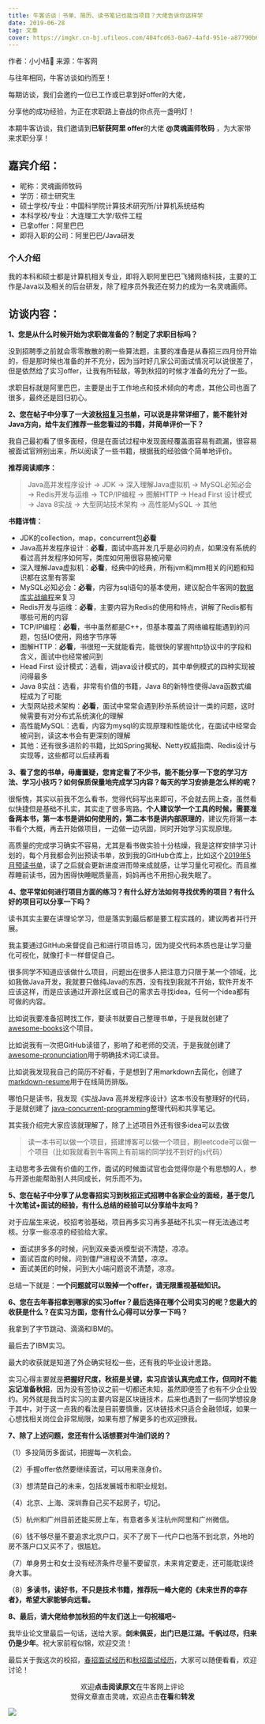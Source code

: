 ```yaml
---
title: 牛客访谈｜书单、简历、读书笔记也能当项目？大佬告诉你这样学
date: 2019-06-28
tag: 文章
cover: https://imgkr.cn-bj.ufileos.com/404fcd63-0a67-4afd-951e-a87790b65cf2.png
---
```


作者：小小桔🍊
来源：牛客网

与往年相同，牛客访谈如约而至！

每期访谈，我们会邀约一位已工作或已拿到好offer的大佬，

分享他的成功经验，为正在求职路上奋战的你点亮一盏明灯！

本期牛客访谈，我们邀请到**已斩获阿里 offer**的大佬 **@灵魂画师牧码** ，为大家带来求职分享！


## 嘉宾介绍：

- 昵称：灵魂画师牧码
- 学历：硕士研究生
- 硕士学校/专业：中国科学院计算技术研究所/计算机系统结构
- 本科学校/专业：大连理工大学/软件工程
- 已拿offer：阿里巴巴
- 即将入职的公司：阿里巴巴/Java研发


### 个人介绍

我的本科和硕士都是计算机相关专业，即将入职阿里巴巴飞猪网络科技，主要的工作是Java以及相关的后台研发，除了程序员外我还在努力的成为一名灵魂画师。

## 访谈内容：

**1、您是从什么时候开始为求职做准备的？制定了求职目标吗？**

没到招聘季之前就会零零散散的刷一些算法题，主要的准备是从春招三四月份开始的，但是那时候也准备的并不充分，因为当时好几家公司面试情况可以说很差了，但是依然给了实习offer，让我有所轻敌，等到秋招的时候才准备的充分了一些。

求职目标就是阿里巴巴，主要是出于工作地点和技术倾向的考虑，其他公司也面了很多，最终还是回归初心。


**2、您在帖子中分享了一大波[秋招复习书单](https://github.com/guanpengchn/awesome-books, "秋招复习书单")，可以说是非常详细了，能不能针对Java方向，给牛友们推荐一些您看过的书籍，并简单评价一下？**

我自己最初看了很多面经，但是在面试过程中发现面经覆盖面容易有疏漏，很容易被面试官辨别出来，所以阅读了一些书籍，根据我的经验做个简单地评价。

**推荐阅读顺序：**

> Java高并发程序设计 -> JDK -> 深入理解Java虚拟机 -> MySQL必知必会 -> Redis开发与运维 -> TCP/IP编程 -> 图解HTTP -> Head First 设计模式 -> Java 8实战 -> 大型网站技术架构 -> 高性能MySQL -> 其他

**书籍详情：**

- JDK的collection，map，concurrent包**必看**
- Java高并发程序设计：**必看**，面试中高并发几乎是必问的点，如果没有系统的看过高并发程序如何写，类库如何用很容易被问晕
- 深入理解Java虚拟机：**必看**，经典中的经典，所有jvm和jmm相关的问题和知识都在这里有答案
- MySQL必知必会：**必看**，内容为sql语句的基本使用，建议配合牛客网的[数据库实战编程](https://www.nowcoder.com/ta/sql "数据库SQL实战")来复习
- Redis开发与运维：**必看**，主要内容为Redis的使用和特点，讲解了Redis都有哪些可用的内容
- TCP/IP编程：**必看**，书中虽然都是C++，但基本覆盖了网络编程能遇到的问题，包括IO使用，网络字节序等
- 图解HTTP：**必看**，书很短一天就能看完，能很快的掌握http协议中的字段和含义，面试中也经常被问到
- Head First 设计模式：选看，讲java设计模式的，其中单例模式的四种实现被问得最多
- Java 8实战：选看，非常有价值的书籍，Java 8的新特性使得Java函数式编程成为了可能
- 大型网站技术架构：**必看**，面试中常常会遇到秒杀系统设计一类的问题，这时候需要有对分布式系统演化的理解
- 高性能MySQL：选看，内容为mysql的实现原理和性能优化，在面试中经常会被问到，读这本书会有更深刻的理解
- 其他：还有很多进阶的书籍，比如Spring揭秘、Netty权威指南、Redis设计与实现等，这些都可以后续再看

**3、看了您的书单，毋庸置疑，您肯定看了不少书，能不能分享一下您的学习方法、学习小技巧？如何保质保量地完成学习内容？每天的学习安排是怎么样的呢？**

很惭愧，其实以前我不怎么看书，觉得代码写出来即可，不会就去网上查，虽然看似快捷但是基础不扎实，其实走了很多弯路。**个人建议学一个工具的时候，需要准备两本书，第一本书是讲如何使用的，第二本书是讲内部原理的**，建议先将第一本书看个大概，再去开始做项目，一边做一边巩固，同时开始学习实现原理。

高质量的完成学习确实不容易，尤其是看书做实验十分枯燥，我是这样安排学习计划的，每个月我都会列出预读书单，放到我的GitHub仓库上，比如这个[2019年5月预读书单](https://github.com/guanpengchn/reading-list/issues/6 "2019年5月预读书单")，读了之后就会更新进度进而带来成就感，让学习量化可视化。而且推荐睡前读书，因为困得快睡眠质量高，妈妈再也不用担心我失眠了。


**4、您平常如何进行项目方面的练习？有什么好方法如何寻找优秀的项目？有什么好的项目可以分享一下吗？**

读书其实主要在讲理论学习，但是落实到最后都是要工程实践的，建议两者并行开展。

我主要通过GitHub来督促自己和进行项目练习，因为提交代码本质也是让学习量化可视化，就像打卡一样督促自己。

很多同学不知道应该做什么项目，问题出在很多人把注意力只限于某一个领域，比如我做Java开发，我就要只做纯Java的东西，没有找到我就不开始，软件开发不应该这样，而是应该通过开源社区或自己的需求去寻找idea，任何一个idea都有可做的内容。

比如说我要准备招聘找工作，要读书就要自己整理书单，于是我就创建了[awesome-books](https://github.com/guanpengchn/awesome-books "awesome-books")这个项目。

比如说我有一次把GitHub读错了，影响了和老师的交流，于是我就创建了 [awesome-pronunciation](https://github.com/guanpengchn/awesome-pronunciation "awesome-pronunciation")用于明确技术词汇读音。

比如说我发现我自己的简历不好看，于是想到了用markdown去简化，创建了 [markdown-resume](https://github.com/guanpengchn/markdown-resume "markdown-resume")用于在线简历排版。

哪怕只是读书，我发现《实战Java 高并发程序设计》这本书没有整理好的代码，于是就创建了 [java-concurrent-programming](https://github.com/guanpengchn/java-concurrent-programming "java-concurrent-programming")整理代码和共享笔记。

其实我介绍完大家应该就理解了，除了上述项目外还有很多idea可以去做

> 读一本书可以做一个项目，搭建博客可以做一个项目，刷leetcode可以做一个项目（比如我就看到牛客网上有前端的同学找不到好的js代码）

主动思考多去做有价值的工作，面试的时候面试官也会觉得你是个有思想的人，参与开源也能帮助别人共同成长，何乐而不为。


**5、您在帖子中分享了从您春招实习到秋招正式招聘中各家企业的面经，基于您几十次笔试+面试的经验，有什么总结的经验可以分享给牛友吗？**

对于应届生来说，校招考验基础，项目再多实习再多基础不扎实一样无法通过考核。分享一些凉凉的经验给大家。

- 面试拼多多的时候，问到双亲委派模型说不清楚，凉凉。
- 面试百度的时候，问到僵尸进程说不清楚，凉凉。
- 面试美团的时候，问到大小端问题说不清楚，凉凉。

总结一下就是：**一个问题就可以毁掉一个offer，请无限重视基础知识。**

**6、您在去年春招拿到哪家的实习offer？最后选择在哪个公司实习的呢？您最大的收获是什么？在实习方面，您有什么心得可以分享一下吗？**

我拿到了字节跳动、滴滴和IBM的。

最后去了IBM实习。

最大的收获就是知道了外企确实轻松一些，还有我的毕业设计思路。

实习心得主要就是**把握好尺度，秋招是关键，实习应该认真完成工作，但同时不能忘记准备秋招**，因为没有签协议之前一切都还未知，虽然即便签了也有不少企业毁约。另外就是我当时实习的主要内容是区块链技术，后来也遇到了一些同学想投身于其中，对于这一点我的看法是目前要慎重，区块链技术只适合金融领域，如果一心想找相关岗位会非常局限，如果有想了解更多的也欢迎撩我。


**7、除了上述问题，您还有什么话想要对牛油们说的？**

（1）多投简历多面试，把握每一次机会。

（2）手握offer依然要继续面试，可以用来涨身价。

（3）想清楚自己的未来，包括发展城市和职业规划。

（4）北京、上海、深圳靠自己买不起房子，切记。

（5）杭州和广州目前还能买房上车，有意者多关注杭州阿里和广州微信。

（6）钱不够尽量不要追求北京户口，买不了房下一代户口也落不到北京，外地的房不落户口又买不了，很尴尬。

（7）单身男士和女士没有经济条件尽量不要留京，未来肯定要走，还可能耽误终身大事。

（8）**多读书，读好书，不只是技术书籍，推荐阮一峰大佬的《未来世界的幸存者》，希望大家能够向远看。**


**8、最后，请大佬给参加秋招的牛友们送上一句祝福吧~**

我毕业论文里最后一句话，送给大家。**剑未佩妥，出门已是江湖。千帆过尽，归来仍是少年**。祝大家前程似锦，欢迎交流！


最后关于我这次的校招，[春招面试经历](https://mp.weixin.qq.com/s/Y_pCPegG9QP_jJtj8-_KfA)和[秋招面试经历](https://mp.weixin.qq.com/s/zPxM491zP1GiheDG_wfyOQ)，大家可以随便看看，欢迎讨论！

<span style="display:block;text-align:center;">欢迎<strong>点击阅读原文</strong>在牛客网上评论</span>
<span style="display:block;text-align:center;">觉得文章直击灵魂，欢迎点击<strong>在看</strong>和<strong>转发</strong></span>

![](https://imgkr.cn-bj.ufileos.com/f3e6917b-991c-4ef5-a29a-bb5d9af1273a.gif)
